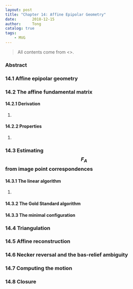 ```yaml
---
layout: post
title: "Chapter 14: Affine Epipolar Geometry"
date:       2018-12-15
author:     Tong
catalog: true
tags:
    - MVG
---
```


> All contents come from <<Multiple View Geometry in Computer Vision>>.

### Abstract



### 14.1 Affine epipolar geometry

### 14.2 The affine fundamental matrix

#### 14.2.1 Derivation

1.

#### 14.2.2 Properties

1.

### 14.3 Estimating $$F_A$$ from image point correspondences

#### 14.3.1 The linear algorithm

1.

#### 14.3.2 The Gold Standard algorithm


#### 14.3.3 The minimal configuration

### 14.4 Triangulation

### 14.5 Affine reconstruction


### 14.6 Necker reversal and the bas-relief ambiguity

### 14.7 Computing the motion

### 14.8 Closure
